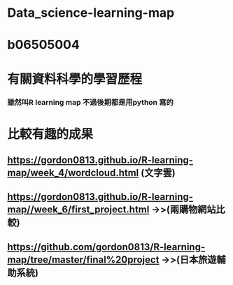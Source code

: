 # Data_science-learning-map
# b06505004

# 有關資料科學的學習歷程
### 雖然叫R learning map 不過後期都是用python 寫的
# 比較有趣的成果
## https://gordon0813.github.io/R-learning-map/week_4/wordcloud.html (文字雲)
## https://gordon0813.github.io/R-learning-map//week_6/first_project.html   ->>(兩購物網站比較)
## https://github.com/gordon0813/R-learning-map/tree/master/final%20project  ->>(日本旅遊輔助系統)

